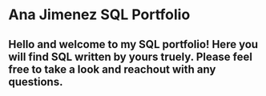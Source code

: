 # Ana Jimenez SQL Portfolio 
## Hello and welcome to my SQL portfolio! Here you will find SQL written by yours truely. Please feel free to take a look and reachout with any questions.
